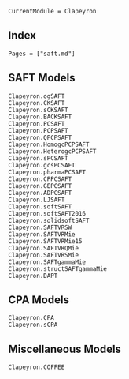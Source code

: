 ```@meta
CurrentModule = Clapeyron
```

## Index

```@index
Pages = ["saft.md"]
```

## SAFT Models

```@docs
Clapeyron.ogSAFT
Clapeyron.CKSAFT
Clapeyron.sCKSAFT
Clapeyron.BACKSAFT
Clapeyron.PCSAFT
Clapeyron.PCPSAFT
Clapeyron.QPCPSAFT
Clapeyron.HomogcPCPSAFT
Clapeyron.HeterogcPCPSAFT
Clapeyron.sPCSAFT
Clapeyron.gcsPCSAFT
Clapeyron.pharmaPCSAFT
Clapeyron.CPPCSAFT
Clapeyron.GEPCSAFT
Clapeyron.ADPCSAFT
Clapeyron.LJSAFT
Clapeyron.softSAFT
Clapeyron.softSAFT2016
Clapeyron.solidsoftSAFT
Clapeyron.SAFTVRSW
Clapeyron.SAFTVRMie
Clapeyron.SAFTVRMie15
Clapeyron.SAFTVRQMie
Clapeyron.SAFTVRSMie
Clapeyron.SAFTgammaMie
Clapeyron.structSAFTgammaMie
Clapeyron.DAPT
```

## CPA Models

```@docs
Clapeyron.CPA
Clapeyron.sCPA
```

## Miscellaneous Models
```@docs
Clapeyron.COFFEE
```